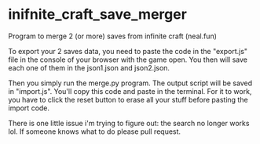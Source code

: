 # inifnite_craft_save_merger
Program to merge 2 (or more) saves from infinite craft (neal.fun)


To export your 2 saves data, you need to paste the code in the "export.js" file in the console of your browser with the game open. You then will save each one of them in the json1.json and json2.json.

Then you simply run the merge.py program. The output script will be saved in "import.js". You'll copy this code and paste in the terminal. For it to work, you have to click the reset button to erase all your stuff before pasting the import code.

There is one little issue i'm trying to figure out: the search no longer works lol. If someone knows what to do please pull request.
